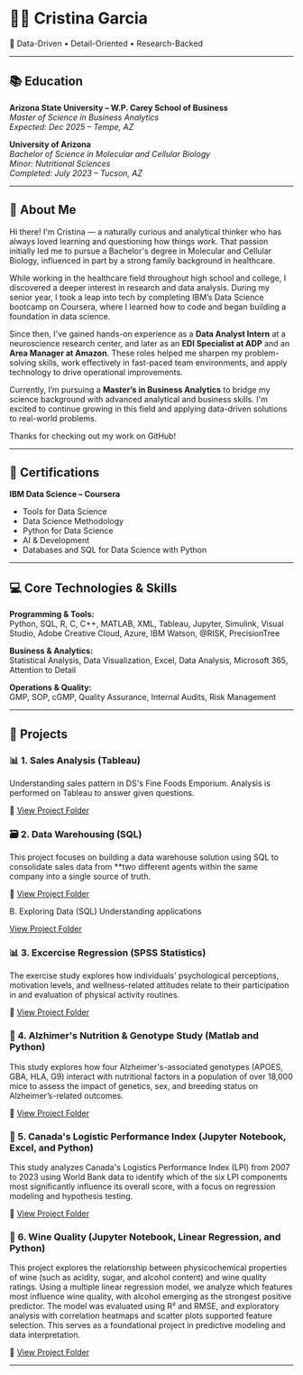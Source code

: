 # 👩‍💻 Cristina Garcia
 
🎯 Data-Driven • Detail-Oriented • Research-Backed

---

## 📚 Education

**Arizona State University – W.P. Carey School of Business**  
*Master of Science in Business Analytics*  
*Expected: Dec 2025 – Tempe, AZ*

**University of Arizona**  
*Bachelor of Science in Molecular and Cellular Biology*  
*Minor: Nutritional Sciences*  
*Completed: July 2023 – Tucson, AZ*

---

## 👋 About Me

Hi there! I'm Cristina — a naturally curious and analytical thinker who has always loved learning and questioning how things work. That passion initially led me to pursue a Bachelor's degree in Molecular and Cellular Biology, influenced in part by a strong family background in healthcare.

While working in the healthcare field throughout high school and college, I discovered a deeper interest in research and data analysis. During my senior year, I took a leap into tech by completing IBM’s Data Science bootcamp on Coursera, where I learned how to code and began building a foundation in data science.

Since then, I've gained hands-on experience as a **Data Analyst Intern** at a neuroscience research center, and later as an **EDI Specialist at ADP** and an **Area Manager at Amazon**. These roles helped me sharpen my problem-solving skills, work effectively in fast-paced team environments, and apply technology to drive operational improvements.

Currently, I’m pursuing a **Master’s in Business Analytics** to bridge my science background with advanced analytical and business skills. I'm excited to continue growing in this field and applying data-driven solutions to real-world problems.

Thanks for checking out my work on GitHub!

---

## 🧠 Certifications

**IBM Data Science – Coursera**  
- Tools for Data Science  
- Data Science Methodology  
- Python for Data Science  
- AI & Development  
- Databases and SQL for Data Science with Python  

---

## 💻 Core Technologies & Skills

**Programming & Tools:**  
Python, SQL, R, C, C++, MATLAB, XML, Tableau, Jupyter, Simulink, Visual Studio, Adobe Creative Cloud, Azure, IBM Watson, @RISK, PrecisionTree

**Business & Analytics:**  
Statistical Analysis, Data Visualization, Excel, Data Analysis, Microsoft 365, Attention to Detail

**Operations & Quality:**  
GMP, SOP, cGMP, Quality Assurance, Internal Audits, Risk Management

---

## 🚀 Projects

### 📊 1. Sales Analysis (Tableau)
Understanding sales pattern in DS's Fine Foods Emporium. Analysis is performed on Tableau to answer given questions. 

🔗 [View Project Folder](./projects/sales_analysis)  


### 🗃️  2. Data Warehousing (SQL)
This project focuses on building a data warehouse solution using SQL to consolidate sales data from **two different agents within the same company into a single source of truth. 

🔗 [View Project Folder](./projects/DataWarehousing)  

B. Exploring Data (SQL)
Understanding applications

[View Project Folder](./projects/DataSQL)  


### 📊 3. Excercise Regression (SPSS Statistics)
The exercise study explores how individuals' psychological perceptions, motivation levels, and wellness-related attitudes relate to their participation in and evaluation of physical activity routines.

🔗 [View Project Folder](./projects/Regression)  


### 🧬 4. Alzhimer's Nutrition & Genotype Study (Matlab and Python)
This study explores how four Alzheimer's-associated genotypes (APOES, GBA, HLA, G9) interact with nutritional factors in a population of over 18,000 mice to assess the impact of genetics, sex, and breeding status on Alzheimer’s-related outcomes.

🔗 [View Project Folder](./projects/Alzheimer)  


### 📝 5. Canada's Logistic Performance Index (Jupyter Notebook, Excel, and Python)
This study analyzes Canada's Logistics Performance Index (LPI) from 2007 to 2023 using World Bank data to identify which of the six LPI components most significantly influence its overall score, with a focus on regression modeling and hypothesis testing.

🔗 [View Project Folder](./projects/Canada_LPI)  


### 🍷 6. Wine Quality (Jupyter Notebook, Linear Regression, and Python)
This project explores the relationship between physicochemical properties of wine (such as acidity, sugar, and alcohol content) and wine quality ratings. Using a multiple linear regression model, we analyze which features most influence wine quality, with alcohol emerging as the strongest positive predictor. The model was evaluated using R² and RMSE, and exploratory analysis with correlation heatmaps and scatter plots supported feature selection. This serves as a foundational project in predictive modeling and data interpretation.

🔗 [View Project Folder](./projects/Wine_Quality)  


---
